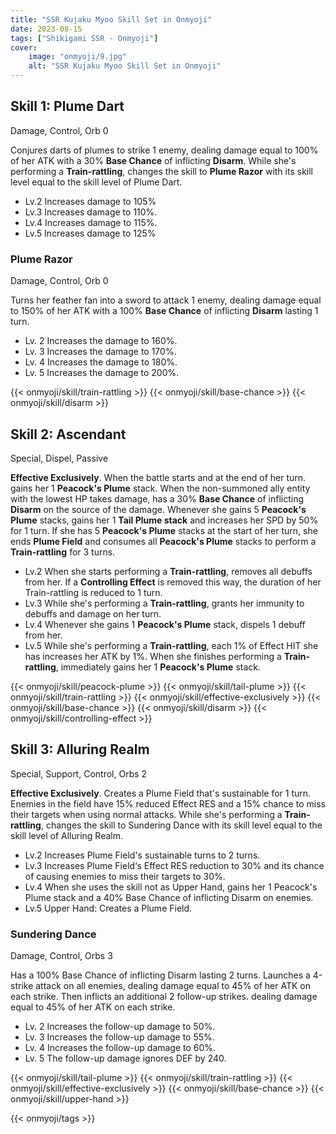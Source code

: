 ```yaml
---
title: "SSR Kujaku Myoo Skill Set in Onmyoji"
date: 2023-08-15 
tags: ["Shikigami SSR - Onmyoji"]
cover:
    image: "onmyoji/9.jpg" 
    alt: "SSR Kujaku Myoo Skill Set in Onmyoji"  
---
```


## Skill 1: Plume Dart
Damage, Control, Orb 0

Conjures darts of plumes to strike 1 enemy, dealing damage equal to 100% of her ATK with a 30% **Base Chance** of inflicting **Disarm**. While she's performing a **Train-rattling**, changes the skill to **Plume Razor** with its skill level equal to the skill level of Plume Dart.

- Lv.2 Increases damage to 105%
- Lv.3 Increases damage to 110%.
- Lv.4 Increases damage to 115%.
- Lv.5 Increases damage to 125%

### Plume Razor
Damage, Control, Orb 0

Turns her feather fan into a sword to attack 1 enemy, dealing damage equal to 150% of her ATK with a 100% **Base Chance** of inflicting **Disarm** lasting 1 turn.

- Lv. 2 Increases the damage to 160%.
- Lv. 3 Increases the damage to 170%.
- Lv. 4 Increases the damage to 180%.
- Lv. 5 Increases the damage to 200%.

{{< onmyoji/skill/train-rattling >}}
{{< onmyoji/skill/base-chance >}}
{{< onmyoji/skill/disarm >}}

## Skill 2: Ascendant
Special, Dispel, Passive

**Effective Exclusively**. When the battle starts and at the end of her turn. gains her 1 **Peacock's Plume** stack. When the non-summoned ally entity with the lowest HP takes damage, has a 30% **Base Chance** of inflicting **Disarm** on the source of the damage. Whenever she gains 5 **Peacock's Plume** stacks, gains her 1 **Tail Plume stack** and increases her SPD by 50% for 1 turn. If she has 5 **Peacock's Plume** stacks at the start of her turn, she ends **Plume Field** and consumes all **Peacock's Plume** stacks to perform a **Train-rattling** for 3 turns.

- Lv.2 When she starts performing a **Train-rattling**, removes all debuffs from her. If a **Controlling Effect** is removed this way, the duration of her Train-rattling is reduced to 1 turn.
- Lv.3 While she's performing a **Train-rattling**, grants her immunity to debuffs and damage on her turn.
- Lv.4 Whenever she gains 1 **Peacock's Plume** stack, dispels 1 debuff from her.
- Lv.5 While she's performing a **Train-rattling**, each 1% of Effect HIT she has increases her ATK by 1%. When she finishes performing a **Train-rattling**, immediately gains her 1 **Peacock's Plume** stack.

{{< onmyoji/skill/peacock-plume >}}
{{< onmyoji/skill/tail-plume >}} 
{{< onmyoji/skill/train-rattling >}}
{{< onmyoji/skill/effective-exclusively >}}
{{< onmyoji/skill/base-chance >}}
{{< onmyoji/skill/disarm >}}
{{< onmyoji/skill/controlling-effect >}}

## Skill 3: Alluring Realm
Special, Support, Control, Orbs 2

**Effective Exclusively**. Creates a Plume Field that's sustainable for 1 turn. Enemies in the field have 15% reduced Effect RES and a 15% chance to miss their targets when using normal attacks. While she's performing a **Train-rattling**, changes the skill to Sundering Dance with its skill level equal to the skill level of Alluring Realm.

- Lv.2 Increases Plume Field's sustainable turns to 2 turns.
- Lv.3 Increases Plume Field‘s Effect RES reduction to 30% and its chance of causing enemies to miss their targets to 30%.
- Lv.4 When she uses the skill not as Upper Hand, gains her 1 Peacock's Plume stack and a 40% Base Chance of inflicting Disarm on enemies.
- Lv.5 Upper Hand: Creates a Plume Field.
 
### Sundering Dance
Damage, Control, Orbs 3

Has a 100% Base Chance of inflicting Disarm lasting 2 turns. Launches a 4-strike attack on all enemies, dealing damage equal to 45% of her ATK on each strike. Then inflicts an additional 2 follow-up strikes. dealing damage equal to 45% of her ATK on each strike.

- Lv. 2 Increases the follow-up damage to 50%.
- Lv. 3 Increases the follow-up damage to 55%.
- Lv. 4 Increases the follow-up damage to 60%.
- Lv. 5 The follow-up damage ignores DEF by 240.

{{< onmyoji/skill/tail-plume >}} 
{{< onmyoji/skill/train-rattling >}}
{{< onmyoji/skill/effective-exclusively >}}
{{< onmyoji/skill/base-chance >}}
{{< onmyoji/skill/upper-hand >}} 

{{< onmyoji/tags >}}